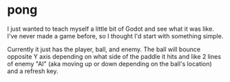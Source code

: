 # pong

I just wanted to teach myself a little bit of Godot and see what it was like. I've never made a game before, so I thought I'd start with something simple.

Currently it just has the player, ball, and enemy. The ball will bounce opposite Y axis depending on what side of the paddle it hits and like 2 lines of enemy "AI" (aka moving up or down depending on the ball's location) and a refresh key.